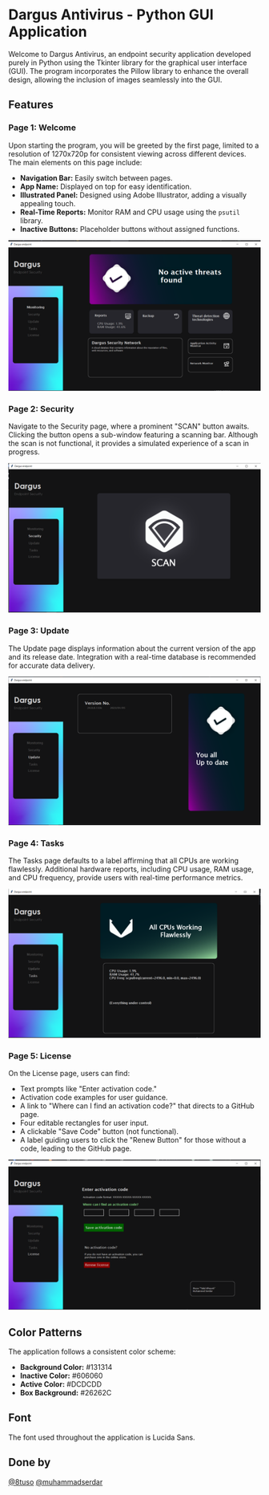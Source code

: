 # Dargus Antivirus - Python GUI Application

Welcome to Dargus Antivirus, an endpoint security application developed purely in Python using the Tkinter library for the graphical user interface (GUI). The program incorporates the Pillow library to enhance the overall design, allowing the inclusion of images seamlessly into the GUI.

## Features

### Page 1: Welcome

Upon starting the program, you will be greeted by the first page, limited to a resolution of 1270x720p for consistent viewing across different devices. The main elements on this page include:

- **Navigation Bar:** Easily switch between pages.
- **App Name:** Displayed on top for easy identification.
- **Illustrated Panel:** Designed using Adobe Illustrator, adding a visually appealing touch.
- **Real-Time Reports:** Monitor RAM and CPU usage using the `psutil` library.
- **Inactive Buttons:** Placeholder buttons without assigned functions.

![Page 1](Preview/1.png)

### Page 2: Security

Navigate to the Security page, where a prominent "SCAN" button awaits. Clicking the button opens a sub-window featuring a scanning bar. Although the scan is not functional, it provides a simulated experience of a scan in progress.

![Page 2](Preview/2.png)

### Page 3: Update

The Update page displays information about the current version of the app and its release date. Integration with a real-time database is recommended for accurate data delivery.

![Page 3](Preview/3.png)

### Page 4: Tasks

The Tasks page defaults to a label affirming that all CPUs are working flawlessly. Additional hardware reports, including CPU usage, RAM usage, and CPU frequency, provide users with real-time performance metrics.

![Page 4](Preview/4.png)

### Page 5: License

On the License page, users can find:

- Text prompts like "Enter activation code."
- Activation code examples for user guidance.
- A link to "Where can I find an activation code?" that directs to a GitHub page.
- Four editable rectangles for user input.
- A clickable "Save Code" button (not functional).
- A label guiding users to click the "Renew Button" for those without a code, leading to the GitHub page.

![Page 5](Preview/5.png)

## Color Patterns

The application follows a consistent color scheme:

- **Background Color:** #131314
- **Inactive Color:** #606060
- **Active Color:** #DCDCDD
- **Box Background:** #26262C

## Font

The font used throughout the application is Lucida Sans.


## Done by
[@8tuso](https://github.com/8tuso)
[@muhammadserdar](https://github.com/muhammadserdar)
